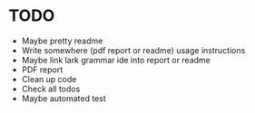 # TODO

- Maybe pretty readme
- Write somewhere (pdf report or readme) usage instructions
- Maybe link lark grammar ide into report or readme
- PDF report
- Clean up code
- Check all todos
- Maybe automated test
